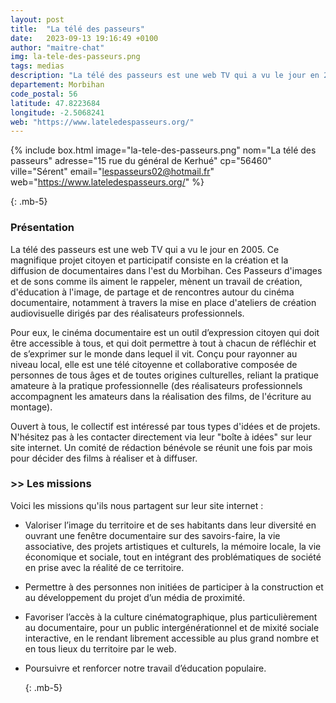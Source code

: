```yaml
---
layout: post
title:  "La télé des passeurs"
date:   2023-09-13 19:16:49 +0100
author: "maitre-chat"
img: la-tele-des-passeurs.png
tags: medias
description: "La télé des passeurs est une web TV qui a vu le jour en 2005. Ce magnifique projet citoyen et participatif consiste en la création et la diffusion de documentaires dans l'est du Morbihan. Ces Passeurs d'images et de sons comme ils aiment le rappeler, mènent un travail de création, d'éducation à l'image, de partage et de rencontres autour du cinéma documentaire, notamment à travers la mise en place d'ateliers de création audiovisuelle dirigés par des réalisateurs professionnels. Pour eux, le cinéma documentaire est un outil d’expression citoyen qui doit être accessible à tous, et qui doit permettre à tout à chacun de réfléchir et de s’exprimer sur le monde dans lequel il vit. Conçu pour rayonner au niveau local, elle est une télé citoyenne et collaborative composée de personnes de tous âges et de toutes origines culturelles, reliant la pratique amateure à la pratique professionnelle (des réalisateurs professionnels accompagnent les amateurs dans la réalisation des films, de l'écriture au montage)."
departement: Morbihan
code_postal: 56
latitude: 47.8223684
longitude: -2.5068241
web: "https://www.lateledespasseurs.org/"
---
```


{% include box.html image="la-tele-des-passeurs.png" nom="La télé des passeurs" adresse="15 rue du général de Kerhué" cp="56460" ville="Sérent" email="lespasseurs02@hotmail.fr" web="https://www.lateledespasseurs.org/" %}

{: .mb-5}

### Présentation


La télé des passeurs est une web TV qui a vu le jour en 2005. Ce magnifique projet citoyen et participatif consiste en la création et la diffusion de documentaires dans l'est du Morbihan. Ces Passeurs d'images et de sons comme ils aiment le rappeler, mènent un travail de création, d'éducation à l'image, de partage et de rencontres autour du cinéma documentaire, notamment à travers la mise en place d'ateliers de création audiovisuelle dirigés par des réalisateurs professionnels.

Pour eux, le cinéma documentaire est un outil d’expression citoyen qui doit être accessible à tous, et qui doit permettre à tout à chacun de réfléchir et de s’exprimer sur le monde dans lequel il vit. Conçu pour rayonner au niveau local, elle est une télé citoyenne et collaborative composée de personnes de tous âges et de toutes origines culturelles, reliant la pratique amateure à la pratique professionnelle (des réalisateurs professionnels accompagnent les amateurs dans la réalisation des films, de l'écriture au montage).

Ouvert à tous, le collectif est intéressé par tous types d'idées et de projets. N'hésitez pas à les contacter directement via leur "boîte à idées" sur leur site internet. Un comité de rédaction bénévole se réunit une fois par mois pour décider des films à réaliser et à diffuser.


### >> Les missions

Voici les missions qu'ils nous partagent sur leur site internet : 

- Valoriser l’image du territoire et de ses habitants dans leur diversité en ouvrant une fenêtre documentaire sur des savoirs-faire, la vie associative, des projets artistiques et culturels, la mémoire locale, la vie économique et sociale, tout en intégrant des problématiques de société en prise avec la réalité de ce territoire.
- Permettre à des personnes non initiées de participer à la construction et au développement du projet d’un média de proximité.
- Favoriser l’accès à la culture cinématographique, plus particulièrement au documentaire, pour un public intergénérationnel et de mixité sociale interactive, en le rendant librement accessible au plus grand nombre et en tous lieux du territoire par le web.
- Poursuivre et renforcer notre travail d’éducation populaire.


  {: .mb-5}